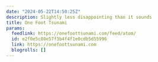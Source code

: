 ```yaml
---
date: "2024-05-22T14:50:25Z"
description: Slightly less disappointing than it sounds
title: One Foot Tsunami
params:
  feedlink: https://onefoottsunami.com/feed/atom/
  id: e2f0e5c80e57f3b4f4f1e0cdb5d55996
  link: https://onefoottsunami.com
  blogrolls: []
---
```

